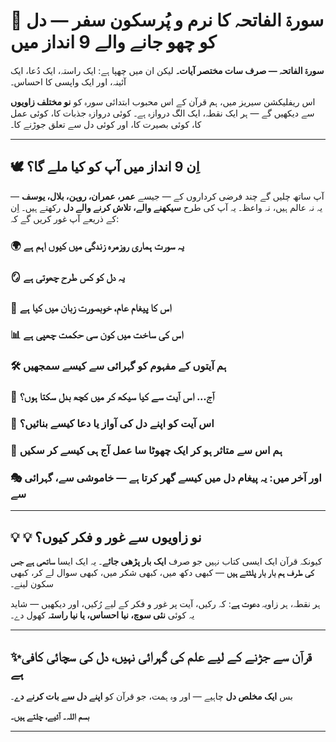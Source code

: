 
# 🌟 سورۃ الفاتحہ کا نرم و پُرسکون سفر — دل کو چھو جانے والے 9 انداز میں

**سورۃ الفاتحہ — صرف سات مختصر آیات۔**
لیکن ان میں چھپا ہے: ایک راستہ، ایک دُعا، ایک آئینہ، اور ایک واپسی کا احساس۔

اس ریفلیکشن سیریز میں، ہم قرآن کے اس محبوب ابتدائی سورہ کو **نو مختلف زاویوں** سے دیکھیں گے — ہر ایک نقطہ، ایک الگ دروازہ ہے۔
کوئی دروازہ جذبات کا، کوئی عمل کا، کوئی بصیرت کا، اور کوئی دل سے تعلق جوڑنے کا۔

---

## 🕊 اِن 9 انداز میں آپ کو کیا ملے گا؟

آپ ساتھ چلیں گے چند فرضی کرداروں کے — جیسے **عمر، عمران، روہن، بلال، یوسف** —
یہ نہ عالم ہیں، نہ واعظ۔ یہ آپ کی طرح **سیکھنے والے، تلاش کرنے والے دل** رکھتے ہیں۔
اِن کے ذریعے آپ غور کریں گے کہ:

### 🌍 یہ سورت ہماری روزمرہ زندگی میں کیوں اہم ہے

### 🪞 یہ دل کو کس طرح چھوتی ہے

### 📖 اس کا پیغام عام، خوبصورت زبان میں کیا ہے

### 📊 اس کی ساخت میں کون سی حکمت چھپی ہے

### 🛠  ہم آیتوں کے مفہوم کو گہرائی سے کیسے سمجھیں

### 🌱  آج... اس آیت سے کیا سیکھ کر میں کچھ بدل سکتا ہوں؟

### 💬 اس آیت کو اپنے دل کی آواز یا دعا کیسے بنائیں؟

### 🧪 ہم اس سے متاثر ہو کر ایک چھوٹا سا عمل آج ہی کیسے کر سکیں

### 🎭 اور آخر میں: یہ پیغام دل میں کیسے گھر کرتا ہے — خاموشی سے، گہرائی سے

---

## 💡 💡 نو زاویوں سے غور و فکر کیوں؟

کیونکہ قرآن ایک ایسی کتاب نہیں جو صرف **ایک بار پڑھی جائے**۔
یہ ایک ایسا **ساتھی ہے جس کی طرف ہم بار بار پلٹتے ہیں** — کبھی دکھ میں، کبھی شکر میں، کبھی سوال لے کر، کبھی سکون لینے۔

ہر نقطہ، ہر زاویہ **دعوت ہے**:
کہ رکیں، آیت پر غور و فکر کے لیے رُکیں، اور دیکھیں — شاید یہ کوئی **نئی سوچ، نیا احساس، یا نیا راستہ** کھول دے۔

---

## ✨قرآن سے جڑنے کے لیے علم کی گہرائی نہیں، دل کی سچائی کافی ہے

بس **ایک مخلص دل** چاہیے — اور وہ ہمت، جو قرآن کو **اپنے دل سے بات کرنے دے**۔

**بسم اللہ۔ آئیے، چلتے ہیں۔**

---

